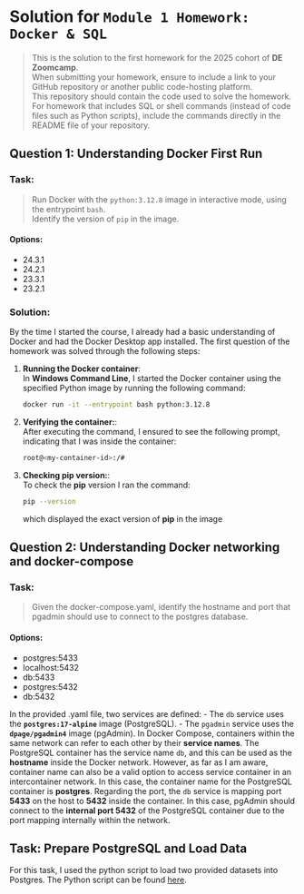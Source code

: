 # Solution for `Module 1 Homework: Docker & SQL`

> This is the solution to the first homework for the 2025 cohort of **DE Zoomcamp**.  
> When submitting your homework, ensure to include a link to your GitHub repository or another public code-hosting platform.  
> This repository should contain the code used to solve the homework.  
> For homework that includes SQL or shell commands (instead of code files such as Python scripts), include the commands directly in the README file of your repository.

## Question 1: Understanding Docker First Run

### Task:
> Run Docker with the `python:3.12.8` image in interactive mode, using the entrypoint `bash`.  
> Identify the version of `pip` in the image.

#### Options:
- 24.3.1
- 24.2.1
- 23.3.1
- 23.2.1

### Solution:
By the time I started the course, I already had a basic understanding of Docker and had the Docker Desktop app installed. The first question of the homework was solved through the following steps:

1. **Running the Docker container**:  
   In **Windows Command Line**, I started the Docker container using the specified Python image by running the following command:
   
   ```bash
   docker run -it --entrypoint bash python:3.12.8
   ```

2. **Verifying the container:**:  
  After executing the command, I ensured to see the following prompt, indicating that I was inside the container:
   
   ```bash
   root@<my-container-id>:/#
   ```
3. **Checking pip version:**:  
  To check the **pip** version I ran the command:
   ```bash
   pip --version
   ```
   which displayed the exact version of **pip** in the image

## Question 2: Understanding Docker networking and docker-compose

### Task:
> Given the docker-compose.yaml, identify the hostname and port that pgadmin should use to connect to the postgres database.
#### Options:
- postgres:5433
- localhost:5432
- db:5433
- postgres:5432
- db:5432

In the provided .yaml file, two services are defined:
     - The `db` service uses the **`postgres:17-alpine`** image (PostgreSQL).
     - The `pgadmin` service uses the **`dpage/pgadmin4`** image (pgAdmin).
In Docker Compose, containers within the same network can refer to each other by their **service names**. The PostgreSQL container has the service name `db`, and this can be used as the **hostname** inside the Docker network.
However, as far as I am aware, container name can also be a valid option to access service container in an intercontainer network. In this case, the container name for the PostgreSQL container is **postgres**.
Regarding the port,  the `db` service is mapping port **5433** on the host to **5432** inside the container. In this case, pgAdmin should connect to the **internal port 5432** of the PostgreSQL container due to the port mapping internally within the network.

## Task: Prepare PostgreSQL and Load Data
For this task, I used the python script to load two provided datasets into Postgres. The Python script can be found [here](./load_data_to_postgres.py).
